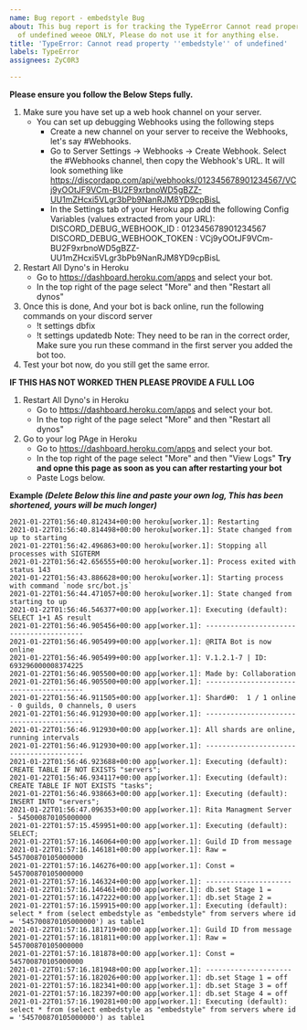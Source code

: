 ```yaml
---
name: Bug report - embedstyle Bug
about: This bug report is for tracking the TypeError Cannot read property 'embedstyle'
  of undefined weeoe ONLY, Please do not use it for anything else.
title: 'TypeError: Cannot read property ''embedstyle'' of undefined'
labels: TypeError
assignees: ZyC0R3

---
```


**Please ensure you follow the Below Steps fully.**
1. Make sure you have set up a web hook channel on your server. 
    * You can set up debugging Webhooks using the following steps
        * Create a new channel on your server to receive the Webhooks, let's say #Webhooks.
        * Go to Server Settings -> Webhooks -> Create Webhook. Select the #Webhooks channel, then copy the Webhook's URL. It will look something like https://discordapp.com/api/webhooks/012345678901234567/VCj9yOOtJF9VCm-BU2F9xrbnoWD5gBZZ-UU1mZHcxi5VLgr3bPb9NanRJM8YD9cpBisL
        * In the Settings tab of your Heroku app add the following Config Variables (values extracted from your URL):
            DISCORD_DEBUG_WEBHOOK_ID : 012345678901234567
            DISCORD_DEBUG_WEBHOOK_TOKEN : VCj9yOOtJF9VCm-BU2F9xrbnoWD5gBZZ-UU1mZHcxi5VLgr3bPb9NanRJM8YD9cpBisL
2. Restart All Dyno's in Heroku
    *  Go to https://dashboard.heroku.com/apps and select your bot.
    *  In the top right of the page select "More" and then "Restart all dynos"
3. Once this is done, And your bot is back online, run the following commands on your discord server
    * !t settings dbfix
    * !t settings updatedb
Note: They need to be ran in the correct order, Make sure you run these command in the first server you added the bot too. 
4. Test your bot now, do you still get the same error.

**IF THIS HAS NOT WORKED THEN PLEASE PROVIDE  A FULL LOG**

1. Restart All Dyno's in Heroku
    * Go to https://dashboard.heroku.com/apps and select your bot.
    * In the top right of the page select "More" and then "Restart all dynos"
2. Go to your log PAge in Heroku
    * Go to https://dashboard.heroku.com/apps and select your bot.
    * In the top right of the page select "More" and then "View Logs"
    **Try and opne this page as soon as you can after restarting your bot**
    * Paste Logs below.

**Example *(Delete Below this line and paste your own log, This has been shortened, yours will be much longer)***

```
2021-01-22T01:56:40.812434+00:00 heroku[worker.1]: Restarting
2021-01-22T01:56:40.814498+00:00 heroku[worker.1]: State changed from up to starting
2021-01-22T01:56:42.496863+00:00 heroku[worker.1]: Stopping all processes with SIGTERM
2021-01-22T01:56:42.656555+00:00 heroku[worker.1]: Process exited with status 143
2021-01-22T01:56:43.886628+00:00 heroku[worker.1]: Starting process with command `node src/bot.js`
2021-01-22T01:56:44.471057+00:00 heroku[worker.1]: State changed from starting to up
2021-01-22T01:56:46.546377+00:00 app[worker.1]: Executing (default): SELECT 1+1 AS result
2021-01-22T01:56:46.905456+00:00 app[worker.1]: ----------------------------------------
2021-01-22T01:56:46.905499+00:00 app[worker.1]: @RITA Bot is now online
2021-01-22T01:56:46.905499+00:00 app[worker.1]: V.1.2.1-7 | ID: 693296000008374225
2021-01-22T01:56:46.905500+00:00 app[worker.1]: Made by: Collaboration
2021-01-22T01:56:46.905500+00:00 app[worker.1]: ----------------------------------------
2021-01-22T01:56:46.911505+00:00 app[worker.1]: Shard#0:  1 / 1 online - 0 guilds, 0 channels, 0 users
2021-01-22T01:56:46.912930+00:00 app[worker.1]: ----------------------------------------
2021-01-22T01:56:46.912930+00:00 app[worker.1]: All shards are online, running intervals
2021-01-22T01:56:46.912930+00:00 app[worker.1]: ----------------------------------------
2021-01-22T01:56:46.923688+00:00 app[worker.1]: Executing (default): CREATE TABLE IF NOT EXISTS "servers";
2021-01-22T01:56:46.934117+00:00 app[worker.1]: Executing (default): CREATE TABLE IF NOT EXISTS "tasks";
2021-01-22T01:56:46.938663+00:00 app[worker.1]: Executing (default): INSERT INTO "servers";
2021-01-22T01:56:47.096353+00:00 app[worker.1]: Rita Managment Server - 545000870105000000
2021-01-22T01:57:15.459951+00:00 app[worker.1]: Executing (default): SELECT;
2021-01-22T01:57:16.146064+00:00 app[worker.1]: Guild ID from message
2021-01-22T01:57:16.146181+00:00 app[worker.1]: Raw = 545700870105000000
2021-01-22T01:57:16.146276+00:00 app[worker.1]: Const = 545700870105000000
2021-01-22T01:57:16.146324+00:00 app[worker.1]: ---------------------
2021-01-22T01:57:16.146461+00:00 app[worker.1]: db.set Stage 1 = 
2021-01-22T01:57:16.147222+00:00 app[worker.1]: db.set Stage 2 = 
2021-01-22T01:57:16.159915+00:00 app[worker.1]: Executing (default): select * from (select embedstyle as "embedstyle" from servers where id = '545700870105000000') as table1
2021-01-22T01:57:16.181719+00:00 app[worker.1]: Guild ID from message
2021-01-22T01:57:16.181811+00:00 app[worker.1]: Raw = 545700870105000000
2021-01-22T01:57:16.181878+00:00 app[worker.1]: Const = 545700870105000000
2021-01-22T01:57:16.181948+00:00 app[worker.1]: ---------------------
2021-01-22T01:57:16.182026+00:00 app[worker.1]: db.set Stage 1 = off
2021-01-22T01:57:16.182341+00:00 app[worker.1]: db.set Stage 3 = off
2021-01-22T01:57:16.182397+00:00 app[worker.1]: db.set Stage 4 = off
2021-01-22T01:57:16.190281+00:00 app[worker.1]: Executing (default): select * from (select embedstyle as "embedstyle" from servers where id = '545700870105000000') as table1
```
